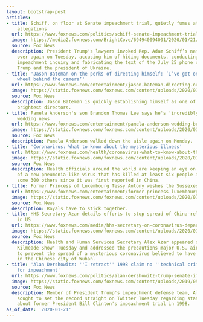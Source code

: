 ```yaml
---
layout: bootstrap-post
articles:
- title: Schiff, on floor at Senate impeachment trial, quietly fumes at Trump lawyers'
    allegations
  url: https://www.foxnews.com/politics/schiff-senate-impeachment-trial-quietly-fumes-trump-lawyer-allegations
  image: https://media2.foxnews.com/BrightCove/694940094001/2020/01/21/694940094001_6125313924001_6125316098001-vs.jpg
  source: Fox News
  description: President Trump's lawyers invoked Rep. Adam Schiff’s name over and
    over again on Tuesday, accusing him of hiding documents, conducting an unfair
    impeachment inquiry and fabricating the text of the July 25 phone call between
    Trump and the president of Ukraine.
- title: 'Jason Bateman on the perks of directing himself: ‘I’ve got one hand on the
    wheel behind the camera’'
  url: https://www.foxnews.com/entertainment/jason-bateman-directing-outsider-ozark
  image: https://static.foxnews.com/foxnews.com/content/uploads/2020/01/GettyImages-1199730005.jpg
  source: Fox News
  description: Jason Bateman is quickly establishing himself as one of Hollywood’s
    brightest directors.
- title: Pamela Anderson's son Brandon Thomas Lee says he's 'incredibly happy' about
    wedding news
  url: https://www.foxnews.com/entertainment/pamela-anderson-wedding-brandon-lee
  image: https://static.foxnews.com/foxnews.com/content/uploads/2020/01/Anderson-Peters-Getty.jpg
  source: Fox News
  description: Pamela Anderson walked down the aisle again on Monday.
- title: 'Coronavirus: What to know about the mysterious illness'
  url: https://www.foxnews.com/health/coronavirus-what-to-know-about-the-mysterious-illness
  image: https://static.foxnews.com/foxnews.com/content/uploads/2020/01/AP20021336558537.jpg
  source: Fox News
  description: Health officials around the world are keeping an eye on the outbreak
    of a new pneumonia-like virus that has killed at least six people and sickened
    some 300 others since it was first reported in China.
- title: Former Princess of Luxembourg Tessy Antony wishes the Sussexes 'all the best'
  url: https://www.foxnews.com/entertainment/former-princess-luxembourg-wishes-sussexes-all-the-best
  image: https://static.foxnews.com/foxnews.com/content/uploads/2020/01/Tessy-meghan-markle-prince-harry.jpg
  source: Fox News
  description: Royals have to stick together.
- title: HHS Secretary Azar details efforts to stop spread of China-related coronavirus
    in US
  url: https://www.foxnews.com/media/hhs-secretary-on-coronavirus-department-leading-the-efforts-to-to-ensure-that-it-doesnt-gain-widespread
  image: https://static.foxnews.com/foxnews.com/content/uploads/2020/01/AP20021218908858.jpg
  source: Fox News
  description: Health and Human Services Secretary Alex Azar appeared on "The Brian
    Kilmeade Show" Tuesday and addressed the precautions major U.S. airports are taking
    to prevent the spread of a mysterious coronavirus believed to have originated
    in the Chinese city of Wuhan.
- title: 'Alan Dershowitz: ''I retract'' 1998 claim no ''technical crime'' required
    for impeachment'
  url: https://www.foxnews.com/politics/alan-dershowitz-trump-senate-impeachment-legal
  image: https://static.foxnews.com/foxnews.com/content/uploads/2019/05/Alan-Dershowitz-Getty.jpg
  source: Fox News
  description: Member of President Trump's impeachment defense team, Alan Dershowitz,
    sought to set the record straight on Twitter Tuesday regarding statements he made
    about former President Bill Clinton's impeachment trial in 1998.
as_of_date: '2020-01-21'
---
```


